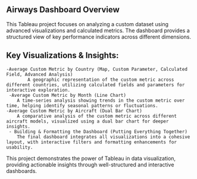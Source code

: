 ## Airways Dashboard Overview

This Tableau project focuses on analyzing a custom dataset using advanced visualizations and calculated metrics. The dashboard provides a structured view of key performance indicators across different dimensions.

## Key Visualizations & Insights:

    -Average Custom Metric by Country (Map, Custom Parameter, Calculated Field, Advanced Analysis)
            A geographic representation of the custom metric across different countries, utilizing calculated fields and parameters for interactive exploration.
     -Average Custom Metric by Month (Line Chart)
        A time-series analysis showing trends in the custom metric over time, helping identify seasonal patterns or fluctuations.
    -Average Custom Metric by Aircraft (Dual Bar Chart)
        A comparative analysis of the custom metric across different aircraft models, visualized using a dual bar chart for deeper insights.
     - Building & Formatting the Dashboard (Putting Everything Together)
        The final dashboard integrates all visualizations into a cohesive layout, with interactive filters and formatting enhancements for usability.

This project demonstrates the power of Tableau in data visualization, providing actionable insights through well-structured and interactive dashboards.
